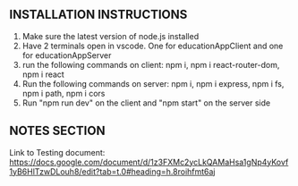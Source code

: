 INSTALLATION INSTRUCTIONS
-------------------------


1) Make sure the latest version of node.js installed
2) Have 2 terminals open in vscode. One for educationAppClient and one for educationAppServer
3) run the following commands on client:
npm i, 
npm i react-router-dom,
npm i react
4) Run the following commands on server:
npm i,
npm i express,
npm i fs,
npm i path,
npm i cors
5) Run "npm run dev" on the client and "npm start" on the server side
   
NOTES SECTION
-------------
Link to Testing document:
https://docs.google.com/document/d/1z3FXMc2ycLkQAMaHsa1gNp4yKovf1yB6HlTzwDLouh8/edit?tab=t.0#heading=h.8roihfmt6aj
